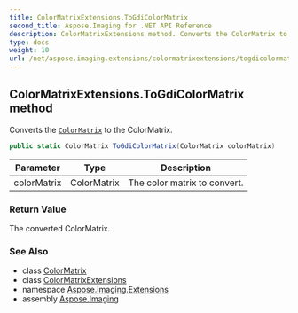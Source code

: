 ```yaml
---
title: ColorMatrixExtensions.ToGdiColorMatrix
second_title: Aspose.Imaging for .NET API Reference
description: ColorMatrixExtensions method. Converts the ColorMatrix to the ColorMatrix
type: docs
weight: 10
url: /net/aspose.imaging.extensions/colormatrixextensions/togdicolormatrix/
---
```

## ColorMatrixExtensions.ToGdiColorMatrix method

Converts the [`ColorMatrix`](../../../aspose.imaging/colormatrix/) to the ColorMatrix.

```csharp
public static ColorMatrix ToGdiColorMatrix(ColorMatrix colorMatrix)
```

| Parameter | Type | Description |
| --- | --- | --- |
| colorMatrix | ColorMatrix | The color matrix to convert. |

### Return Value

The converted ColorMatrix.

### See Also

* class [ColorMatrix](../../../aspose.imaging/colormatrix/)
* class [ColorMatrixExtensions](../)
* namespace [Aspose.Imaging.Extensions](../../colormatrixextensions/)
* assembly [Aspose.Imaging](../../../)


